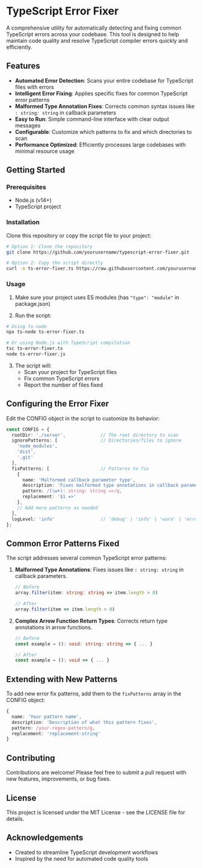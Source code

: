 # TypeScript Error Fixer

A comprehensive utility for automatically detecting and fixing common TypeScript errors across your codebase. This tool is designed to help maintain code quality and resolve TypeScript compiler errors quickly and efficiently.

## Features

- **Automated Error Detection**: Scans your entire codebase for TypeScript files with errors
- **Intelligent Error Fixing**: Applies specific fixes for common TypeScript error patterns
- **Malformed Type Annotation Fixes**: Corrects common syntax issues like `: string: string` in callback parameters
- **Easy to Run**: Simple command-line interface with clear output messages
- **Configurable**: Customize which patterns to fix and which directories to scan
- **Performance Optimized**: Efficiently processes large codebases with minimal resource usage

## Getting Started

### Prerequisites

- Node.js (v14+)
- TypeScript project

### Installation

Clone this repository or copy the script file to your project:

```bash
# Option 1: Clone the repository
git clone https://github.com/yourusername/typescript-error-fixer.git

# Option 2: Copy the script directly
curl -o ts-error-fixer.ts https://raw.githubusercontent.com/yourusername/typescript-error-fixer/main/ts-error-fixer.ts
```

### Usage

1. Make sure your project uses ES modules (has `"type": "module"` in package.json)

2. Run the script:

```bash
# Using ts-node
npx ts-node ts-error-fixer.ts

# Or using Node.js with TypeScript compilation
tsc ts-error-fixer.ts
node ts-error-fixer.js
```

3. The script will:
   - Scan your project for TypeScript files
   - Fix common TypeScript errors
   - Report the number of files fixed

## Configuring the Error Fixer

Edit the CONFIG object in the script to customize its behavior:

```typescript
const CONFIG = {
  rootDir: './server',             // The root directory to scan
  ignorePatterns: [                // Directories/files to ignore
    'node_modules',
    'dist',
    '.git'
  ],
  fixPatterns: [                   // Patterns to fix
    {
      name: 'Malformed callback parameter type',
      description: 'Fixes malformed type annotations in callback parameters',
      pattern: /(\w+): string: string =>/g,
      replacement: '$1 =>'
    },
    // Add more patterns as needed
  ],
  logLevel: 'info'                 // 'debug' | 'info' | 'warn' | 'error'
};
```

## Common Error Patterns Fixed

The script addresses several common TypeScript error patterns:

1. **Malformed Type Annotations**: Fixes issues like `: string: string` in callback parameters.
   ```typescript
   // Before
   array.filter(item: string: string => item.length > 0)
   
   // After
   array.filter(item => item.length > 0)
   ```

2. **Complex Arrow Function Return Types**: Corrects return type annotations in arrow functions.
   ```typescript
   // Before
   const example = (): void: string: string => { ... }
   
   // After
   const example = (): void => { ... }
   ```

## Extending with New Patterns

To add new error fix patterns, add them to the `fixPatterns` array in the CONFIG object:

```typescript
{
  name: 'Your pattern name',
  description: 'Description of what this pattern fixes',
  pattern: /your-regex-pattern/g,
  replacement: 'replacement-string'
}
```

## Contributing

Contributions are welcome! Please feel free to submit a pull request with new features, improvements, or bug fixes.

## License

This project is licensed under the MIT License - see the LICENSE file for details.

## Acknowledgements

- Created to streamline TypeScript development workflows
- Inspired by the need for automated code quality tools